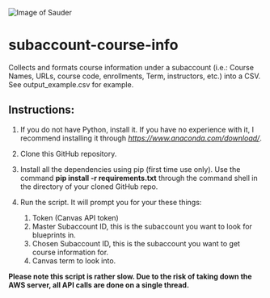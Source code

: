 ![Image of Sauder](http://www.hec.ca/en/executive-education/news/2018/logo-UBC-Sauder.jpg)

# subaccount-course-info
Collects and formats course information under a subaccount (i.e.: Course Names, URLs, course code, enrollments, Term, instructors, etc.) into a CSV. See output_example.csv for example.

## Instructions:
1. If you do not have Python, install it. If you have no experience with it, I recommend installing it through *https://www.anaconda.com/download/*.

2. Clone this GitHub repository.

3. Install all the dependencies using pip (first time use only). Use the command **pip install -r requirements.txt** through the command shell in the directory of your cloned GitHub repo.

4. Run the script. It will prompt you for your these things:
   1. Token (Canvas API token)
   2. Master Subaccount ID, this is the subaccount you want to look for blueprints in.
   3. Chosen Subaccount ID, this is the subaccount you want to get course information for.
   4. Canvas term to look into.

**Please note this script is rather slow. Due to the risk of taking down the AWS server, all API calls are done on a single thread.**
